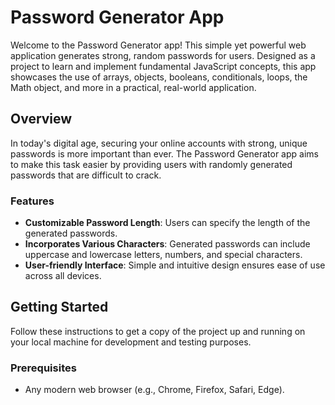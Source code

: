 # Password Generator App

Welcome to the Password Generator app! This simple yet powerful web application generates strong, random passwords for users. Designed as a project to learn and implement fundamental JavaScript concepts, this app showcases the use of arrays, objects, booleans, conditionals, loops, the Math object, and more in a practical, real-world application.

## Overview

In today's digital age, securing your online accounts with strong, unique passwords is more important than ever. The Password Generator app aims to make this task easier by providing users with randomly generated passwords that are difficult to crack.

### Features

- **Customizable Password Length**: Users can specify the length of the generated passwords.
- **Incorporates Various Characters**: Generated passwords can include uppercase and lowercase letters, numbers, and special characters.
- **User-friendly Interface**: Simple and intuitive design ensures ease of use across all devices.

## Getting Started

Follow these instructions to get a copy of the project up and running on your local machine for development and testing purposes.

### Prerequisites

- Any modern web browser (e.g., Chrome, Firefox, Safari, Edge).


